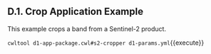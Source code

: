 ## D.1. Crop Application Example

This example crops a band from a Sentinel-2 product.

`cwltool d1-app-package.cwl#s2-cropper d1-params.yml`{{execute}}